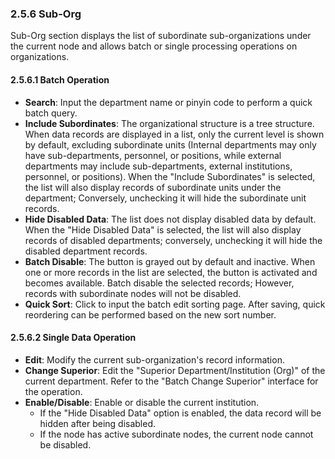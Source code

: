 ### 2.5.6 Sub-Org

Sub-Org section displays the list of subordinate sub-organizations under the current node and allows batch or single processing operations on organizations.

#### 2.5.6.1 Batch Operation

- **Search**: Input the department name or pinyin code to perform a quick batch query.
- **Include Subordinates**: The organizational structure is a tree structure. When data records are displayed in a list, only the current level is shown by default, excluding subordinate units (Internal departments may only have sub-departments, personnel, or positions, while external departments may include sub-departments, external institutions, personnel, or positions). When the "Include Subordinates" is selected, the list will also display records of subordinate units under the department; Conversely, unchecking it will hide the subordinate unit records.
- **Hide Disabled Data**: The list does not display disabled data by default. When the "Hide Disabled Data" is selected, the list will also display records of disabled departments; conversely, unchecking it will hide the disabled department records.
- **Batch Disable**: The button is grayed out by default and inactive. When one or more records in the list are selected, the button is activated and becomes available. Batch disable the selected records; However, records with subordinate nodes will not be disabled.
- **Quick Sort**: Click to input the batch edit sorting page. After saving, quick reordering can be performed based on the new sort number.

#### 2.5.6.2 Single Data Operation

- **Edit**: Modify the current sub-organization's record information.
- **Change Superior**: Edit the "Superior Department/Institution (Org)" of the current department. Refer to the "Batch Change Superior" interface for the operation.
- **Enable/Disable**: Enable or disable the current institution.
  - If the "Hide Disabled Data" option is enabled, the data record will be hidden after being disabled.
  - If the node has active subordinate nodes, the current node cannot be disabled.